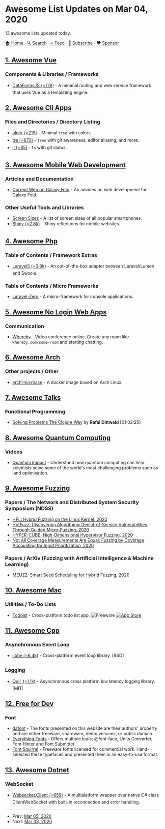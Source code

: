 # Awesome List Updates on Mar 04, 2020

13 awesome lists updated today.

[🏠 Home](/README.md) · [🔍 Search](https://www.trackawesomelist.com/search/) · [🔥 Feed](https://www.trackawesomelist.com/rss.xml) · [📮 Subscribe](https://trackawesomelist.us17.list-manage.com/subscribe?u=d2f0117aa829c83a63ec63c2f&id=36a103854c) · [❤️  Sponsor](https://github.com/sponsors/theowenyoung)



## [1. Awesome Vue](/content/vuejs/awesome-vue/README.md)

### Components & Libraries / Frameworks

*   [DataFormsJS (⭐179)](https://github.com/dataformsjs/dataformsjs) - A minimal routing and web service framework that uses Vue as a templating engine.

## [2. Awesome Cli Apps](/content/agarrharr/awesome-cli-apps/README.md)

### Files and Directories / Directory Listing

*   [alder (⭐219)](https://github.com/aweary/alder) - Minimal `tree` with colors.
*   [tre (⭐670)](https://github.com/dduan/tre) - `tree` with git awareness, editor aliasing, and more.
*   [ll (⭐45)](https://github.com/antonmedv/ll) - `ls` with git status.

## [3. Awesome Mobile Web Development](/content/myshov/awesome-mobile-web-development/README.md)

### Articles and Documentation

*   [Current Web on Galaxy Fold](https://medium.com/samsung-internet-dev/current-web-on-galaxy-fold-ad12d7f57c26) - An advices on web development for Galaxy Fold.

### Other Useful Tools and Libraries

*   [Screen Sizes](http://screensiz.es/phone) - A list of screen sizes of all popular smartphones.
*   [Shiny (⭐2.8k)](https://github.com/rikschennink/shiny) - Shiny reflections for mobile websites.

## [4. Awesome Php](/content/ziadoz/awesome-php/README.md)

### Table of Contents / Framework Extras

*   [LaravelS (⭐3.8k)](https://github.com/hhxsv5/laravel-s) - An out-of-the-box adapter between Laravel/Lumen and Swoole.

### Table of Contents / Micro Frameworks

*   [Laravel-Zero](https://laravel-zero.com) - A micro-framework for console applications.

## [5. Awesome No Login Web Apps](/content/aviaryan/awesome-no-login-web-apps/README.md)

### Communication

*   [Whereby](https://whereby.com/) - Video conference online. Create any room like `whereby.com/some-room` and starting chatting.

## [6. Awesome Arch](/content/PandaFoss/Awesome-Arch/README.md)

### Other projects / Other

*   [archlinux/base](https://hub.docker.com/r/archlinux/base/) - A docker image based on Arch Linux.

## [7. Awesome Talks](/content/JanVanRyswyck/awesome-talks/README.md)

### Functional Programming

*   [Solving Problems The Clojure Way](https://www.youtube.com/watch?v=vK1DazRK_a0) by **Rafal Dittwald** \[01:02:25]

## [8. Awesome Quantum Computing](/content/desireevl/awesome-quantum-computing/README.md)

### Videos

*   [Quantum Impact](https://www.youtube.com/playlist?list=PLFPUGjQjckXFsOEBvvaDeIk5GxctP0ZhX) - Understand how quantum computing can help scientists solve some of the world's most challenging problems such as land optimisation.

## [9. Awesome Fuzzing](/content/cpuu/awesome-fuzzing/README.md)

### Papers / The Network and Distributed System Security Symposium (NDSS)

*   [HFL: Hybrid Fuzzing on the Linux Kernel, 2020](https://www.unexploitable.systems/publication/kimhfl/)
*   [HotFuzz: Discovering Algorithmic Denial-of-Service Vulnerabilities Through Guided Micro-Fuzzing, 2020](https://www.researchgate.net/publication/339164746_HotFuzz_Discovering_Algorithmic_Denial-of-Service_Vulnerabilities_Through_Guided_Micro-Fuzzing)
*   [HYPER-CUBE: High-Dimensional Hypervisor Fuzzing, 2020](https://www.syssec.ruhr-uni-bochum.de/media/emma/veroeffentlichungen/2020/02/07/Hyper-Cube-NDSS20.pdf)
*   [Not All Coverage Measurements Are Equal: Fuzzing by Coverage Accounting for Input Prioritization, 2020](https://www.ndss-symposium.org/wp-content/uploads/2020/02/24422.pdf)

### Papers / ArXiv (Fuzzing with Artificial Intelligence & Machine Learning)

*   [MEUZZ: Smart Seed Scheduling for Hybrid Fuzzing, 2020](https://arxiv.org/abs/2002.08568)

## [10. Awesome Mac](/content/jaywcjlove/awesome-mac/README.md)

### Utilities / To-Do Lists

*   [Todoist](https://todoist.com/mac) - Cross-platform todo list app. ![Freeware](https://jaywcjlove.github.io/sb/ico/min-free.svg "Freeware") [![App Store](https://jaywcjlove.github.io/sb/ico/min-app-store.svg "App Store Software")](https://apps.apple.com/us/app/todoist-to-do-list-tasks/id585829637?mt=12)

## [11. Awesome Cpp](/content/fffaraz/awesome-cpp/README.md)

### Asynchronous Event Loop

*   [libhv (⭐6.4k)](https://github.com/ithewei/libhv) - Cross-platform event loop library. \[BSD]

### Logging

*   [Quill (⭐1.1k)](https://github.com/odygrd/quill) - Asynchronous cross platform low latency logging library. \[MIT]

## [12. Free for Dev](/content/ripienaar/free-for-dev/README.md)

### Font

*   [dafont](https://www.dafont.com/) - The fonts presented on this website are their authors' property and are either freeware, shareware, demo versions, or public domain.
*   [Everything Fonts](https://everythingfonts.com/) - Offers multiple tools; @font-face, Units Converter, Font Hinter and Font Submitter.
*   [Font Squirrel](https://www.fontsquirrel.com/) - Freeware fonts licensed for commercial work. Hand-selected these typefaces and presented them in an easy-to-use format.

## [13. Awesome Dotnet](/content/quozd/awesome-dotnet/README.md)

### WebSocket

*   [Websocket.Client (⭐659)](https://github.com/Marfusios/websocket-client) - A multiplatform wrapper over native C# class ClientWebSocket with built-in reconnection and error handling.

---

- Prev: [Mar 05, 2020](/content/2020/03/05/README.md)
- Next: [Mar 03, 2020](/content/2020/03/03/README.md)